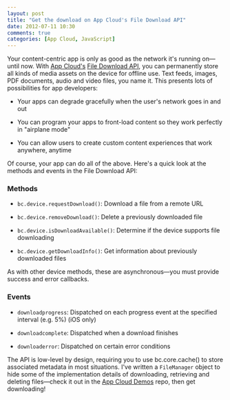 ```yaml
---
layout: post
title: "Get the download on App Cloud's File Download API"
date: 2012-07-11 10:30
comments: true
categories: [App Cloud, JavaScript]
---
```


Your content-centric app is only as good as the network it's running on—until
now. With [App Cloud's][3] [File Download API][1], you can permanently store
all kinds of media assets on the device for offline use. Text feeds, images,
PDF documents, audio and video files, you name it. This presents lots of
possibilities for app developers:

* Your apps can degrade gracefully when the user's network goes in and out

* You can program your apps to front-load content so they work perfectly in
"airplane mode"

* You can allow users to create custom content experiences that work anywhere,
anytime

Of course, your app can do all of the above. Here's a quick look at the
methods and events in the File Download API:

### Methods

* `bc.device.requestDownload()`: Download a file from a remote URL

* `bc.device.removeDownload()`: Delete a previously downloaded file

* `bc.device.isDownloadAvailable()`: Determine if the device supports file downloading

* `bc.device.getDownloadInfo()`: Get information about previously downloaded files

As with other device methods, these are asynchronous—you must provide success
and error callbacks.

### Events

* `downloadprogress`: Dispatched on each progress event at the specified interval (e.g. 5%) (iOS only)

* `downloadcomplete`: Dispatched when a download finishes

* `downloaderror`: Dispatched on certain error conditions

The API is low-level by design, requiring you to use bc.core.cache() to store
associated metadata in most situations. I've written a `FileManager` object to
hide some of the implementation details of downloading, retrieving and
deleting files—check it out in the [App Cloud Demos][2] repo, then get
downloading!

[1]: http://support.brightcove.com/en/app-cloud/docs/downloading-files-using-app-cloud-api
[2]: http://opensource.brightcove.com/project/app-cloud-demos
[3]: http://appcloud.brightcove.com